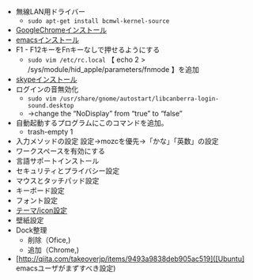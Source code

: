 
- 無線LAN用ドライバー
    - ```sudo apt-get install bcmwl-kernel-source```
- [GoogleChromeインストール](https://www.google.co.jp/chrome/browser/desktop/index.html)
- [emacsインストール](http://nkenbou.hatenablog.com/entry/2015/06/30/051408)
- F1 - F12キーをFnキーなしで押せるようにする
    - ```sudo vim /etc/rc.local```
【 echo 2 > /sys/module/hid_apple/parameters/fnmode 】を追加
- [skypeインストール](http://www.skype.com/ja/download-skype/skype-for-linux/)
- ログインの音無効化
    - ```sudo vim /usr/share/gnome/autostart/libcanberra-login-sound.desktop```
    - ->change the “NoDisplay” from “true” to “false”
- 自動起動するプログラムにこのコマンドを追加。
    - trash-empty 1
- 入力メソッドの設定
設定->mozcを優先->「かな」「英数」の設定
- ワークスペースを有効にする
- 言語サポートインストール
- セキュリティとプライバシー設定
- マウスとタッチパッド設定
- キーボード設定
- フォント設定
- [テーマ/icon設定](http://ubuntuapps.blog67.fc2.com/blog-entry-729.html)
- 壁紙設定
- Dock整理
    - 削除（Ofice,)
    - 追加（Chrome,)
- [http://qiita.com/takeoverjp/items/9493a9838deb905ac519]([Ubuntu] emacsユーザがまずすべき設定)

